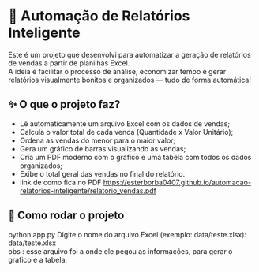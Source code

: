 # 🧠 Automação de Relatórios Inteligente

Este é um projeto que desenvolvi para automatizar a geração de relatórios de vendas a partir de planilhas Excel.  
A ideia é facilitar o processo de análise, economizar tempo e gerar relatórios visualmente bonitos e organizados — tudo de forma automática!

## ✨ O que o projeto faz?

- Lê automaticamente um arquivo Excel com os dados de vendas;
- Calcula o valor total de cada venda (Quantidade x Valor Unitário);
- Ordena as vendas do menor para o maior valor;
- Gera um gráfico de barras visualizando as vendas;
- Cria um PDF moderno com o gráfico e uma tabela com todos os dados organizados;
- Exibe o total geral das vendas no final do relatório.
- link de como fica no PDF https://esterborba0407.github.io/automacao-relatorios-inteligente/relatorio_vendas.pdf

## 📂 Como rodar o projeto

python app.py
Digite o nome do arquivo Excel (exemplo: data/teste.xlsx): data/teste.xlsx  
obs : esse arquivo foi a onde ele pegou as informações, para gerar o grafico e a tabela. 

